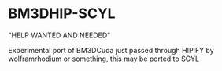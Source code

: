 # BM3DHIP-SCYL

"HELP WANTED AND NEEDED"

Experimental port of BM3DCuda just passed through HIPIFY by wolframrhodium or something, this may be ported to SCYL
